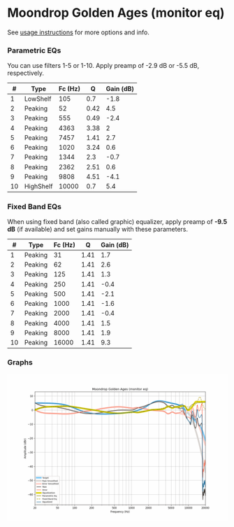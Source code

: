 # Moondrop Golden Ages (monitor eq)
See [usage instructions](https://github.com/jaakkopasanen/AutoEq#usage) for more options and info.

### Parametric EQs
You can use filters 1-5 or 1-10. Apply preamp of -2.9 dB or -5.5 dB, respectively.

|   # | Type      |   Fc (Hz) |    Q |   Gain (dB) |
|-----|-----------|-----------|------|-------------|
|   1 | LowShelf  |       105 | 0.7  |        -1.8 |
|   2 | Peaking   |        52 | 0.42 |         4.5 |
|   3 | Peaking   |       555 | 0.49 |        -2.4 |
|   4 | Peaking   |      4363 | 3.38 |         2   |
|   5 | Peaking   |      7457 | 1.41 |         2.7 |
|   6 | Peaking   |      1020 | 3.24 |         0.6 |
|   7 | Peaking   |      1344 | 2.3  |        -0.7 |
|   8 | Peaking   |      2362 | 2.51 |         0.6 |
|   9 | Peaking   |      9808 | 4.51 |        -4.1 |
|  10 | HighShelf |     10000 | 0.7  |         5.4 |

### Fixed Band EQs
When using fixed band (also called graphic) equalizer, apply preamp of **-9.5 dB** (if available) and set gains manually with these parameters.

|   # | Type    |   Fc (Hz) |    Q |   Gain (dB) |
|-----|---------|-----------|------|-------------|
|   1 | Peaking |        31 | 1.41 |         1.7 |
|   2 | Peaking |        62 | 1.41 |         2.6 |
|   3 | Peaking |       125 | 1.41 |         1.3 |
|   4 | Peaking |       250 | 1.41 |        -0.4 |
|   5 | Peaking |       500 | 1.41 |        -2.1 |
|   6 | Peaking |      1000 | 1.41 |        -1.6 |
|   7 | Peaking |      2000 | 1.41 |        -0.4 |
|   8 | Peaking |      4000 | 1.41 |         1.5 |
|   9 | Peaking |      8000 | 1.41 |         1.9 |
|  10 | Peaking |     16000 | 1.41 |         9.3 |

### Graphs
![](./Moondrop%20Golden%20Ages%20(monitor%20eq).png)
